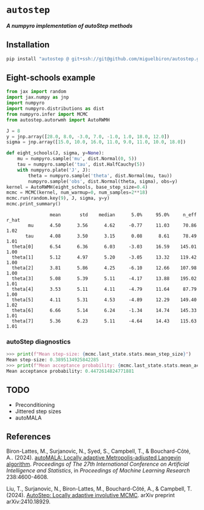 # `autostep`

***A numpyro implementation of autoStep methods***

## Installation

```bash
pip install "autostep @ git+ssh://git@github.com/miguelbiron/autostep.git"
```

## Eight-schools example

```python
from jax import random
import jax.numpy as jnp
import numpyro
import numpyro.distributions as dist
from numpyro.infer import MCMC
from autostep.autorwmh import AutoRWMH

J = 8
y = jnp.array([28.0, 8.0, -3.0, 7.0, -1.0, 1.0, 18.0, 12.0])
sigma = jnp.array([15.0, 10.0, 16.0, 11.0, 9.0, 11.0, 10.0, 18.0])

def eight_schools(J, sigma, y=None):
    mu = numpyro.sample('mu', dist.Normal(0, 5))
    tau = numpyro.sample('tau', dist.HalfCauchy(5))
    with numpyro.plate('J', J):
        theta = numpyro.sample('theta', dist.Normal(mu, tau))
        numpyro.sample('obs', dist.Normal(theta, sigma), obs=y)
kernel = AutoRWMH(eight_schools, base_step_size=0.4)
mcmc = MCMC(kernel, num_warmup=0, num_samples=2**18)
mcmc.run(random.key(9), J, sigma, y=y)
mcmc.print_summary()
```
```
                mean       std    median      5.0%     95.0%     n_eff     r_hat
        mu      4.50      3.56      4.62     -0.77     11.03     70.86      1.02
       tau      4.08      3.50      3.15      0.08      8.61     78.49      1.01
  theta[0]      6.54      6.36      6.03     -3.03     16.59    145.01      1.00
  theta[1]      5.12      4.97      5.20     -3.05     13.32    119.42      1.00
  theta[2]      3.81      5.86      4.25     -6.10     12.66    107.98      1.00
  theta[3]      5.08      5.39      5.11     -4.17     13.88    195.02      1.01
  theta[4]      3.53      5.11      4.11     -4.79     11.64     87.79      1.00
  theta[5]      4.11      5.31      4.53     -4.89     12.29    149.40      1.02
  theta[6]      6.66      5.14      6.24     -1.34     14.74    145.33      1.01
  theta[7]      5.36      6.23      5.11     -4.64     14.43    115.63      1.01
```

### autoStep diagnostics

```python
>>> print(f"Mean step-size: {mcmc.last_state.stats.mean_step_size}")
Mean step-size: 0.3895134925842285
>>> print(f"Mean acceptance probability: {mcmc.last_state.stats.mean_acc_prob}")
Mean acceptance probability: 0.4472614824771881
```

## TODO

- Preconditioning
- Jittered step sizes
- autoMALA

## References

Biron-Lattes, M., Surjanovic, N., Syed, S., Campbell, T., & Bouchard-Côté, A.. (2024). 
[autoMALA: Locally adaptive Metropolis-adjusted Langevin algorithm](https://proceedings.mlr.press/v238/biron-lattes24a.html). 
*Proceedings of The 27th International Conference on Artificial Intelligence and Statistics*, 
in *Proceedings of Machine Learning Research* 238:4600-4608.

Liu, T., Surjanovic, N., Biron-Lattes, M., Bouchard-Côté, A., & Campbell, T. (2024). 
[AutoStep: Locally adaptive involutive MCMC](https://arxiv.org/abs/2410.18929). arXiv preprint arXiv:2410.18929.
